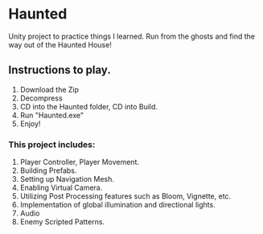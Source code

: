 # Haunted
Unity project to practice things I learned. Run from the ghosts and find the way out of the Haunted House!

## Instructions to play. 

1. Download the Zip
2. Decompress 
3. CD into the Haunted folder, CD into Build. 
4. Run "Haunted.exe"
5. Enjoy!


### This project includes: 

1. Player Controller, Player Movement. 
2. Building Prefabs.
3. Setting up Navigation Mesh.
4. Enabling Virtual Camera.
5. Utilizing Post Processing features such as Bloom, Vignette, etc. 
6. Implementation of global illumination and directional lights.
7. Audio 
8. Enemy Scripted Patterns. 





